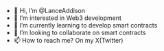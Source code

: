 - 👋 Hi, I’m @LanceAddison
- 👀 I’m interested in Web3 development
- 🌱 I’m currently learning to develop smart contracts
- 💞️ I’m looking to collaborate on smart contracts
- 📫 How to reach me? On my X(Twitter)

<!---
LanceAddison/LanceAddison is a ✨ special ✨ repository because its `README.md` (this file) appears on your GitHub profile.
You can click the Preview link to take a look at your changes.
--->
